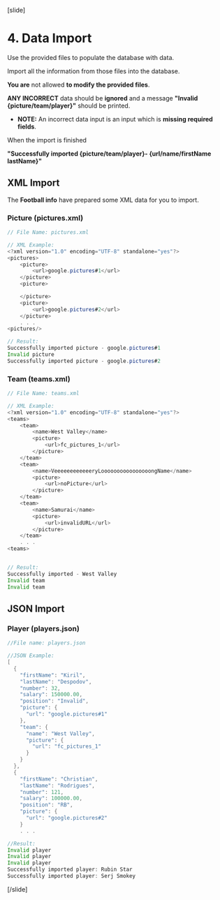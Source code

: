 [slide]

# 4. Data Import

Use the provided files to populate the database with data. 

Import all the information from those files into the database.

**You are** not allowed **to modify the provided files**.

**ANY INCORRECT** data should be **ignored** and a message **"Invalid {picture/team/player}"** should be printed.

- **NOTE:** An incorrect data input is an input which is **missing required fields**. 

When the import is finished

**"Successfully imported {picture/team/player}- {url/name/firstName lastName}"**

## XML Import

The **Football info** have prepared some XML data for you to import.

### Picture (pictures.xml)

```java
// File Name: pictures.xml

// XML Example:
<?xml version="1.0" encoding="UTF-8" standalone="yes"?>
<pictures>
    <picture>
        <url>google.pictures#1</url>
    </picture>
    <picture>

    </picture>
    <picture>
        <url>google.pictures#2</url>
    </picture>
    . . .
<pictures/>

// Result:
Successfully imported picture - google.pictures#1
Invalid picture
Successfully imported picture - google.pictures#2
```

### Team (teams.xml)

```java
// File Name: teams.xml

// XML Example:
<?xml version="1.0" encoding="UTF-8" standalone="yes"?>
<teams>
    <team>
        <name>West Valley</name>
        <picture>
            <url>fc_pictures_1</url>
        </picture>
    </team>
    <team>
        <name>VeeeeeeeeeeeeryLoooooooooooooooongName</name>
        <picture>
            <url>noPicture</url>
        </picture>
    </team>
    <team>
        <name>Samurai</name>
        <picture>
            <url>invalidURL</url>
        </picture>
    </team>
    . . .
<teams>


// Result:
Successfully imported - West Valley
Invalid team
Invalid team
```

## JSON Import

### Player (players.json)

```java
//File name: players.json

//JSON Example:
[
  {
    "firstName": "Kiril",
    "lastName": "Despodov",
    "number": 32,
    "salary": 150000.00,
    "position": "Invalid",
    "picture": {
      "url": "google.pictures#1"
    },
    "team": {
      "name": "West Valley",
      "picture": {
        "url": "fc_pictures_1"
      }
    }
  },
  {
    "firstName": "Christian",
    "lastName": "Rodrigues",
    "number": 121,
    "salary": 100000.00,
    "position": "RB",
    "picture": {
      "url": "google.pictures#2"
    }
    . . .

//Result:
Invalid player
Invalid player
Invalid player
Successfully imported player: Rubin Star
Successfully imported player: Serj Smokey
```
[/slide]
